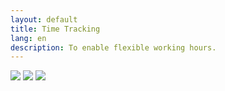 ```yaml
---
layout: default
title: Time Tracking
lang: en
description: To enable flexible working hours.
---
```




<img src="https://lh3.googleusercontent.com/nry3hFSoPPRu7xvh07TF3spLPr9u0Gcc91AVV8v-_Sye4nJrkbzZ-p2larbbhPYrR6hItkXQNkAYKV2kSF2ZeeH45Qz9u1FEO4jnicg9tnU49kcczIiYsHUJzXlAsZADv48A7NAbYQ=w600-h315-p-k" />

<img src="https://lh3.googleusercontent.com/BusSxQC-v7oDVsaMpcnwQ6_UzNRYpksdX9o3TpyhYA8on9SlLwfUEDk5kQPWeAuw7DI1fnS2nOnfmi9Sck6DAYkkz-Wykazl7WCGxze-G7OkyLZp_6IGZr2Rf2dOrTmkCLLGNDgIIQ=w461-h315-p-k" />

<img src="https://lh3.googleusercontent.com/YkBG9YRJgsZjA3RCsFn0AeD7xopJYwZSdCTzFyT8pn9kQMZZGF2N1h6hT7f7PDneCKIj5CYZ5dJYlpKImIi3nkXgcdda-bvrBy7B-X2eTsCpObRPIK-bW4_zHcp_PIM7gEDzL8drpA=w457-h315-p-k" />